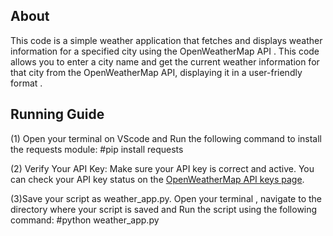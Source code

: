About 
----------
This code is a simple weather application that fetches and displays weather information for a specified city using the OpenWeatherMap API . This code allows you to enter a city name and get the current weather information for that city from the OpenWeatherMap API, displaying it in a user-friendly format .

Running Guide 
-----------
(1) Open your terminal on VScode and Run the following command to install the requests module:
   #pip install requests
   
(2) Verify Your API Key:
Make sure your API key is correct and active. You can check your API key status on the [OpenWeatherMap API keys page](https://home.openweathermap.org/api_keys).

(3)Save your script as weather_app.py.
Open your terminal , navigate to the directory where your script is saved and Run the script using the following command:
   #python weather_app.py

